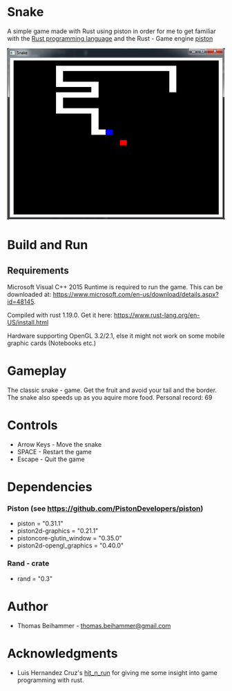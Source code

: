 # Snake
A simple game made with Rust using piston in order for me to get familiar with the [Rust programming language](https://www.rust-lang.org/en-US/install.html) and the Rust - Game engine [piston](https://github.com/PistonDevelopers/piston)

![Image of game](assets/screenshot.png?raw=true "Image of the Game")

# Build and Run
## Requirements
Microsoft Visual C++ 2015 Runtime is required to run the game. This can be downloaded at: https://www.microsoft.com/en-us/download/details.aspx?id=48145.

Compiled with rust 1.19.0. Get it here: https://www.rust-lang.org/en-US/install.html

Hardware supporting OpenGL 3.2/2.1, else it might not work on some mobile graphic cards (Notebooks etc.)

# Gameplay
The classic snake - game. Get the fruit and avoid your tail and the border. The snake also speeds up as you aquire more food.
Personal record: 69

# Controls
* Arrow Keys - Move the snake
* SPACE - Restart the game
* Escape - Quit the game

# Dependencies
### Piston (see https://github.com/PistonDevelopers/piston)
* piston = "0.31.1"
* piston2d-graphics = "0.21.1"
* pistoncore-glutin_window = "0.35.0"
* piston2d-opengl_graphics = "0.40.0"
### Rand - crate
* rand = "0.3"

# Author
* Thomas Beihammer - thomas.beihammer@gmail.com

# Acknowledgments
* Luis Hernandez Cruz's [hit_n_run](https://github.com/lhernandezcruz/hit_n_run) for giving me some insight into game programming with rust. 


